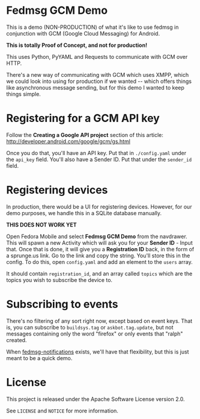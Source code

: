 # Fedmsg GCM Demo

This is a demo (NON-PRODUCTION) of what it's like to use fedmsg in conjunction
with GCM (Google Cloud Messaging) for Android.

**This is totally Proof of Concept, and not for production!**

This uses Python, PyYAML and Requests to communicate with GCM over HTTP.

There's a new way of communicating with GCM which uses XMPP, which we could
look into using for production if we wanted -- which offers things like
asynchronous message sending, but for this demo I wanted to keep things simple.

# Registering for a GCM API key

Follow the **Creating a Google API project** section of this article:
http://developer.android.com/google/gcm/gs.html

Once you do that, you'll have an API key. Put that in `./config.yaml` under
the `api_key` field. You'll also have a Sender ID. Put that under the
`sender_id` field.

# Registering devices

In production, there would be a UI for registering devices. However, for our
demo purposes, we handle this in a SQLite database manually.

**THIS DOES NOT WORK YET**

Open Fedora Mobile and select **Fedmsg GCM Demo** from the navdrawer. This will
spawn a new Activity which will ask you for your **Sender ID** - Input that.
Once that is done, it will give you a **Registration ID** back, in the form of
a sprunge.us link. Go to the link and copy the string. You'll store this in the
config. To do this, open `config.yaml` and add an element to the `users` array.

It should contain `registration_id`, and an array called `topics` which are the
topics you wish to subscribe the device to.

# Subscribing to events

There's no filtering of any sort right now, except based on event keys. That
is, you can subscribe to `buildsys.tag` or `askbot.tag.update`, but not
messages containing only the word "firefox" or only events that "ralph"
created.

When
[fedmsg-notifications](https://github.com/fedora-infra/fedmsg-notifications)
exists, we'll have that flexibility, but this is just meant to be a quick demo.

# License

This project is released under the Apache Software License version 2.0.

See `LICENSE` and `NOTICE` for more information.
